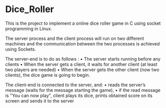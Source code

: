 # Dice_Roller
 This is the project to implement a online dice roller game in C using socket programming in Linux.
 
The server process and the client process will run on two different machines and the communication between the two processes is achieved using Sockets.

The server-end is to do as follows :
• The server starts running before any clients
• When the server gets a client, it waits for another client (at least two players are needed)
• When the server gets the other client (now two clients), the dice game is going to begin.

The client-end is connected to the server, and:
• reads the server’s message (waits for the message starting the game),
• if the read message is "You can now play", client plays its dice, prints obtained score on its screen and sends it to the server
